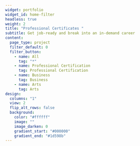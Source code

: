 ```yaml
---
widget: portfolio
widget_id: home-filter
headless: true
weight: 2
title: "Professional Certificates "
subtitle: Get job-ready and break into an in-demand career
content:
  page_type: project
  filter_default: 0
  filter_button:
    - name: All
      tag: "*"
    - name: Professional Certification
      tag: Professional Certification
    - name: Business
      tag: Business
    - name: Arts
      tag: Arts
design:
  columns: "1"
  view: 2
  flip_alt_rows: false
  background:
    color: "#ffffff"
    image: ""
    image_darken: 0
    gradient_start: "#000000"
    gradient_end: "#1d598b"
---
```

